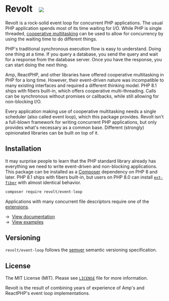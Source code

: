 # Revolt &nbsp;&nbsp;<a href="blob/main/LICENSE"><img src="https://img.shields.io/badge/license-MIT-blue.svg?style=flat-square" valign="middle"></a>

Revolt is a rock-solid event loop for concurrent PHP applications.
The usual PHP application spends most of its time waiting for I/O.
While PHP is single threaded, [cooperative multitasking](https://en.wikipedia.org/wiki/Cooperative_multitasking) can be used to allow for concurrency by using the waiting time to do different things.

PHP's traditional synchronous execution flow is easy to understand. Doing one thing at a time.
If you query a database, you send the query and wait for a response from the database server.
Once you have the response, you can start doing the next thing.

Amp, ReactPHP, and other libraries have offered cooperative multitasking in PHP for a long time.
However, their event-driven nature was incompatible to many existing interfaces and required a different thinking model.
PHP 8.1 ships with fibers built-in, which offers cooperative multi-threading.
Calls can be synchronous without promises or callbacks, while still allowing for non-blocking I/O.

Every application making use of cooperative multitasking needs a single scheduler (also called event loop), which this package provides.
Revolt isn't a full-blown framework for writing concurrent PHP applications, but only provides what's necessary as a common base.
Different (strongly) opinionated libraries can be built on top of it.

## Installation

It may surprise people to learn that the PHP standard library already has everything we need to write event-driven and non-blocking applications.
This package can be installed as a [Composer](https://getcomposer.org/) dependency on PHP 8 and later.
PHP 8.1 ships with fibers built-in, but users on PHP 8.0 can install [`ext-fiber`](https://github.com/amphp/ext-fiber) with almost identical behavior.

```bash
composer require revolt/event-loop
```

Applications with many concurrent file descriptors require one of the [extensions](https://revolt.run/extensions).

→&nbsp;&nbsp;[View documentation](https://revolt.run/)
<br>
→&nbsp;&nbsp;[View examples](./examples)
<br>

## Versioning

`revolt/event-loop` follows the [semver](https://semver.org/) semantic versioning specification.

## License

The MIT License (MIT). Please see [`LICENSE`](./LICENSE) file for more information.

Revolt is the result of combining years of experience of Amp's and ReactPHP's event loop implementations.
